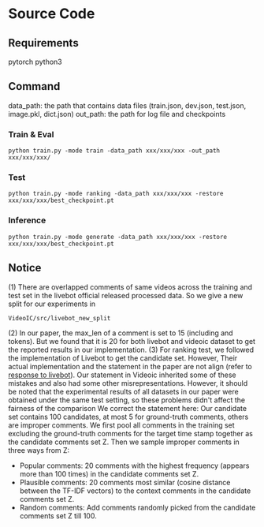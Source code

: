 # Source Code

## Requirements
pytorch
python3

## Command
data_path: the path that contains data files (train.json, dev.json, test.json, image.pkl, dict.json)
out_path: the path for log file and checkpoints
### Train & Eval
```
python train.py -mode train -data_path xxx/xxx/xxx -out_path xxx/xxx/xxx/
```
### Test
```
python train.py -mode ranking -data_path xxx/xxx/xxx -restore xxx/xxx/xxx/best_checkpoint.pt
```
### Inference
```
python train.py -mode generate -data_path xxx/xxx/xxx -restore xxx/xxx/xxx/best_checkpoint.pt
```

## Notice
(1) There are overlapped comments of same videos across the training and test set in the livebot official released processed data. So we give a new split for our experiments in 
```
VideoIC/src/livebot_new_split
```
(2) In our paper, the max_len of a comment is set to 15 (including <BOS> and <EOS> tokens). But we found that it is 20 for both livebot and videoic dataset to get the reported results in our implementation.
(3) For ranking test, we followed the implementation of Livebot to get the candidate set. However, Their actual implementation and the statement in the paper are not align (refer to [response to livebot](https://arxiv.org/abs/2006.03022)). Our statement in Videoic inherited some of these mistakes and also had some other misrepresentations. However, it should be noted that the experimental results of all datasets in our paper were obtained under the same test setting, so these problems didn't affect the fairness of the comparison
We correct the statement here:
Our candidate set contains 100 candidates, at most 5 for ground-truth comments, others are improper comments. We first pool all comments in the training set excluding the ground-truth comments for the target time stamp together as the candidate comments set Z. Then we sample improper comments in three ways from Z:
- Popular comments: 20 comments with the highest frequency (appears more than 100 times) in the candidate comments set Z.
- Plausible comments: 20 comments most similar (cosine distance between the TF-IDF vectors) to the context comments in the candidate comments set Z.
- Random comments: Add comments randomly picked from the candidate comments set Z till 100.

